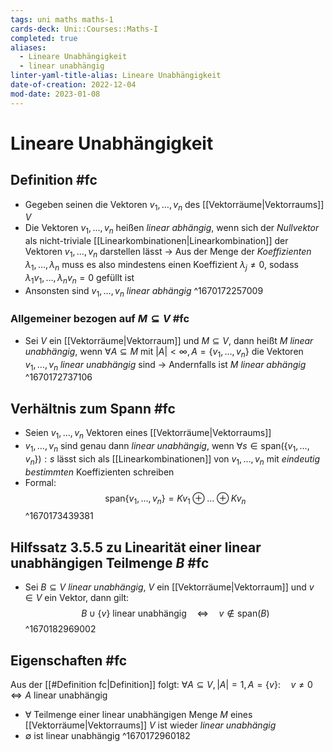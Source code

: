 ```yaml
---
tags: uni maths maths-1
cards-deck: Uni::Courses::Maths-I
completed: true
aliases:
  - Lineare Unabhängigkeit
  - linear unabhängig
linter-yaml-title-alias: Lineare Unabhängigkeit
date-of-creation: 2022-12-04
mod-date: 2023-01-08
---
```


# Lineare Unabhängigkeit

## Definition #fc
- Gegeben seinen die Vektoren $v_1,\dots,v_n$ des [[Vektorräume|Vektorraums]] $V$
- Die Vektoren $v_1,\dots,v_n$ heißen *linear abhängig*, wenn sich der *Nullvektor* als nicht-triviale [[Linearkombinationen|Linearkombination]] der Vektoren $v_1,\dots,v_n$ darstellen lässt
	→ Aus der Menge der *Koeffizienten* $\lambda_1,\dots,\lambda_n$ muss es also mindestens einen Koeffizient $\lambda_j\neq0,$ sodass $\lambda_1v_1,\dots,\lambda_nv_n=0$ gefüllt ist
- Ansonsten sind $v_1,\dots,v_n$ *linear abhängig*
^1670172257009

### Allgemeiner bezogen auf $M\subseteq V$ #fc
- Sei $V$ ein [[Vektorräume|Vektorraum]] und $M\subseteq V,$ dann heißt $M$ *linear unabhängig*, wenn $\forall A\subseteq M$ mit $|A|<\infty,A=\{v_1,\dots,v_n\}$ die Vektoren $v_1,\dots,v_n$ *linear unabhängig* sind
	→ Andernfalls ist $M$ *linear abhängig*
^1670172737106

## Verhältnis zum Spann #fc
- Seien $v_1,\dots,v_n$ Vektoren eines [[Vektorräume|Vektorraums]]
- $v_1,\dots,v_n$ sind genau dann *linear unabhängig*, wenn $\forall s\in\text{span}(\{v_1,\dots,v_n\}):s$ lässt sich als [[Linearkombinationen]] von $v_1,\dots,v_n$ mit *eindeutig bestimmten* Koeffizienten schreiben
- Formal:
$$\text{span}\{v_1,\dots,v_n\}=Kv_1\oplus\dots\oplus Kv_n$$
^1670173439381

## Hilfssatz 3.5.5 zu Linearität einer linear unabhängigen Teilmenge $B$ #fc
- Sei $B\subseteq V$ *linear unabhängig*, $V$ ein [[Vektorräume|Vektorraum]] und $v\in V$ ein Vektor, dann gilt: $$B\cup\{v\}\text{ linear unabhängig}\quad\Leftrightarrow\quad v\notin\text{span}(B)$$
^1670182969002

## Eigenschaften #fc
Aus der [[#Definition fc|Definition]] folgt: $\forall A\subseteq V,|A|=1,A=\{v\}:\quad v\neq0\Leftrightarrow A\text{ linear unabhängig}$
- $\forall$ Teilmenge einer linear unabhängigen Menge $M$ eines [[Vektorräume|Vektorraums]] $V$ ist wieder *linear unabhängig*
- $\emptyset$ ist linear unabhängig
^1670172960182
